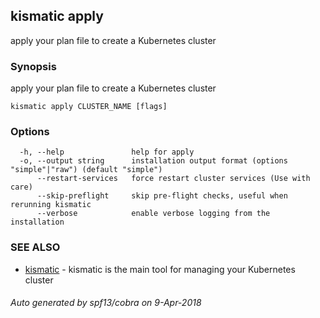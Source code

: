 ## kismatic apply

apply your plan file to create a Kubernetes cluster

### Synopsis

apply your plan file to create a Kubernetes cluster

```
kismatic apply CLUSTER_NAME [flags]
```

### Options

```
  -h, --help               help for apply
  -o, --output string      installation output format (options "simple"|"raw") (default "simple")
      --restart-services   force restart cluster services (Use with care)
      --skip-preflight     skip pre-flight checks, useful when rerunning kismatic
      --verbose            enable verbose logging from the installation
```

### SEE ALSO

* [kismatic](kismatic.md)	 - kismatic is the main tool for managing your Kubernetes cluster

###### Auto generated by spf13/cobra on 9-Apr-2018
